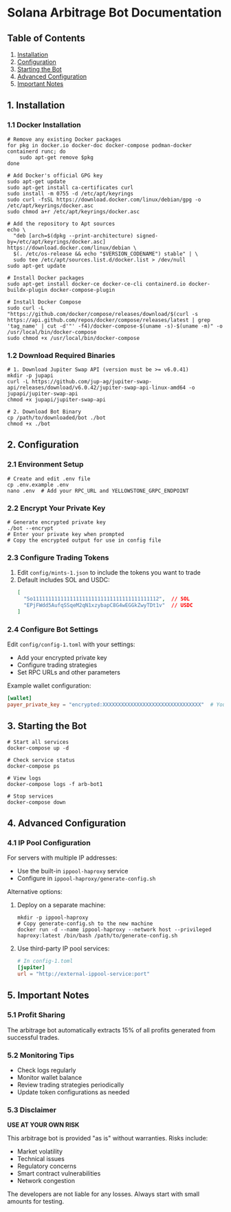 # Solana Arbitrage Bot Documentation

## Table of Contents
1. [Installation](#1-installation)
2. [Configuration](#2-configuration)
3. [Starting the Bot](#3-starting-the-bot)
4. [Advanced Configuration](#4-advanced-configuration)
5. [Important Notes](#5-important-notes)

## 1. Installation

### 1.1 Docker Installation

```shell
# Remove any existing Docker packages
for pkg in docker.io docker-doc docker-compose podman-docker containerd runc; do
    sudo apt-get remove $pkg
done

# Add Docker's official GPG key
sudo apt-get update
sudo apt-get install ca-certificates curl
sudo install -m 0755 -d /etc/apt/keyrings
sudo curl -fsSL https://download.docker.com/linux/debian/gpg -o /etc/apt/keyrings/docker.asc
sudo chmod a+r /etc/apt/keyrings/docker.asc

# Add the repository to Apt sources
echo \
  "deb [arch=$(dpkg --print-architecture) signed-by=/etc/apt/keyrings/docker.asc] https://download.docker.com/linux/debian \
  $(. /etc/os-release && echo "$VERSION_CODENAME") stable" | \
  sudo tee /etc/apt/sources.list.d/docker.list > /dev/null
sudo apt-get update

# Install Docker packages
sudo apt-get install docker-ce docker-ce-cli containerd.io docker-buildx-plugin docker-compose-plugin

# Install Docker Compose
sudo curl -L "https://github.com/docker/compose/releases/download/$(curl -s https://api.github.com/repos/docker/compose/releases/latest | grep 'tag_name' | cut -d'"' -f4)/docker-compose-$(uname -s)-$(uname -m)" -o /usr/local/bin/docker-compose
sudo chmod +x /usr/local/bin/docker-compose
```

### 1.2 Download Required Binaries

```shell
# 1. Download Jupiter Swap API (version must be >= v6.0.41)
mkdir -p jupapi
curl -L https://github.com/jup-ag/jupiter-swap-api/releases/download/v6.0.42/jupiter-swap-api-linux-amd64 -o jupapi/jupiter-swap-api
chmod +x jupapi/jupiter-swap-api

# 2. Download Bot Binary
cp /path/to/downloaded/bot ./bot
chmod +x ./bot
```

## 2. Configuration

### 2.1 Environment Setup

```shell
# Create and edit .env file
cp .env.example .env
nano .env  # Add your RPC_URL and YELLOWSTONE_GRPC_ENDPOINT
```

### 2.2 Encrypt Your Private Key

```shell
# Generate encrypted private key
./bot --encrypt
# Enter your private key when prompted
# Copy the encrypted output for use in config file
```

### 2.3 Configure Trading Tokens

1. Edit `config/mints-1.json` to include the tokens you want to trade
2. Default includes SOL and USDC:
   ```json
   [
     "So11111111111111111111111111111111111111112",  // SOL
     "EPjFWdd5AufqSSqeM2qN1xzybapC8G4wEGGkZwyTDt1v"  // USDC
   ]
   ```

### 2.4 Configure Bot Settings

Edit `config/config-1.toml` with your settings:
- Add your encrypted private key
- Configure trading strategies
- Set RPC URLs and other parameters

Example wallet configuration:
```toml
[wallet]
payer_private_key = "encrypted:XXXXXXXXXXXXXXXXXXXXXXXXXXXXXXXX"  # Your encrypted key
```

## 3. Starting the Bot

```shell
# Start all services
docker-compose up -d

# Check service status
docker-compose ps

# View logs
docker-compose logs -f arb-bot1

# Stop services
docker-compose down
```

## 4. Advanced Configuration

### 4.1 IP Pool Configuration

For servers with multiple IP addresses:
- Use the built-in `ippool-haproxy` service
- Configure in `ippool-haproxy/generate-config.sh`

Alternative options:
1. Deploy on a separate machine:
   ```shell
   mkdir -p ippool-haproxy
   # Copy generate-config.sh to the new machine
   docker run -d --name ippool-haproxy --network host --privileged haproxy:latest /bin/bash /path/to/generate-config.sh
   ```

2. Use third-party IP pool services:
   ```toml
   # In config-1.toml
   [jupiter]
   url = "http://external-ippool-service:port"
   ```

## 5. Important Notes

### 5.1 Profit Sharing
The arbitrage bot automatically extracts 15% of all profits generated from successful trades.

### 5.2 Monitoring Tips
- Check logs regularly
- Monitor wallet balance
- Review trading strategies periodically
- Update token configurations as needed

### 5.3 Disclaimer
**USE AT YOUR OWN RISK**

This arbitrage bot is provided "as is" without warranties. Risks include:
- Market volatility
- Technical issues
- Regulatory concerns
- Smart contract vulnerabilities
- Network congestion

The developers are not liable for any losses. Always start with small amounts for testing.




